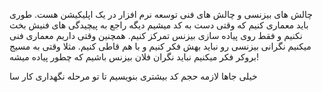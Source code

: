 چالش های بیزنسی و چالش های فنی توسعه نرم افزار در یک اپلیکیشن هست. 
طوری باید معماری کنیم که وقتی دست به کد میشیم دیگه راجع به پیچیدگی های فنیش بخث نکنیم و فقط روی پیاده سازی بیزنس تمرکز کنیم. 
همچنین وقتی داریم معماری فنی میکنیم نگرانی بیزنسی رو نباید بهش فکر کنیم و با هم قاطی کنیم. مثلا وقتی به مسیج بروکر فکر میکنیم نباید نگران فلان بیزنس باشیم که چطور پیاده میشه!

خیلی جاها لازمه حجم کد بیشتری بنویسیم تا تو مرحله نگهداری کار سا